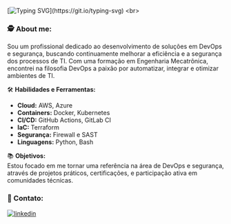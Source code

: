 [![Typing SVG](https://readme-typing-svg.demolab.com?font=Fira+Code&size=12&pause=1000&width=435&lines=Hello+there!)](https://git.io/typing-svg)
<br>

### 🕵️ About me:
Sou um profissional dedicado ao desenvolvimento de soluções em DevOps e segurança, buscando continuamente melhorar a eficiência e a segurança dos processos de TI. Com uma formação em Engenharia Mecatrônica, encontrei na filosofia DevOps a paixão por automatizar, integrar e otimizar ambientes de TI.


🛠️ **Habilidades e Ferramentas:**  
- **Cloud:** AWS, Azure  
- **Containers:** Docker, Kubernetes  
- **CI/CD:** GitHub Actions, GitLab CI  
- **IaC:** Terraform  
- **Segurança:** Firewall e SAST  
- **Linguagens:** Python, Bash  


📚 **Objetivos:**  
Estou focado em me tornar uma referência na área de DevOps e segurança, através de projetos práticos, certificações, e participação ativa em comunidades técnicas.  



<!--
**CostaLGC/CostaLGC** is a ✨ _special_ ✨ repository because its `README.md` (this file) appears on your GitHub profile.

Here are some ideas to get you started:

- 🔭 I’m currently working on ...
- 🌱 I’m currently learning ...
- 👯 I’m looking to collaborate on ...
- 🤔 I’m looking for help with ...
- 💬 Ask me about ...
- 📫 How to reach me: ...
- 😄 Pronouns: ...
- ⚡ Fun fact: ...
🚀 Projetos em Destaque:
Projeto 1: Descrição breve do projeto e seu impacto.
Projeto 2: Descrição breve do projeto e seu impacto.
🌐 Conecte-se comigo:
LinkedIn
Blog/Tutorials
-->

### 🤝 Contato:
<a href="https://www.linkedin.com/in/luizgustavo-c/" target="_blank">
  <img alt="linkedin" src="https://img.shields.io/badge/-luizgustavo-c-0077B5?style=flat-square&logo=linkedin"/>
</a>
